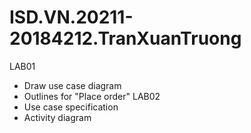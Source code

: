 # ISD.VN.20211-20184212.TranXuanTruong
LAB01
- Draw use case diagram
- Outlines for "Place order"
LAB02
- Use case specification
- Activity diagram